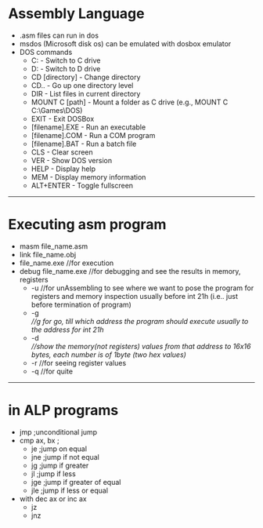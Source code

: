 # Assembly Language

* .asm files can run in dos
* msdos (Microsoft disk os) can be emulated with dosbox emulator
* DOS commands 
  * C: - Switch to C drive
  * D: - Switch to D drive
  * CD [directory] - Change directory
  * CD.. - Go up one directory level
  * DIR - List files in current directory
  * MOUNT C [path] - Mount a folder as C drive (e.g., MOUNT C C:\Games\DOS)
  * EXIT - Exit DOSBox
  * [filename].EXE - Run an executable
  * [filename].COM - Run a COM program
  * [filename].BAT - Run a batch file
  * CLS - Clear screen
  * VER - Show DOS version
  * HELP - Display help
  * MEM - Display memory information
  * ALT+ENTER - Toggle fullscreen
---
# Executing asm program
* masm file_name.asm
* link file_name.obj
* file_name.exe //for execution
* debug file_name.exe //for debugging and see the results in memory, registers
    * -u //for unAssembling to see where we want to pose the program for registers and memory inspection usually before int 21h (i.e.. just before termination of program)
    * -g <address> //g for go, till which address the program should execute usually to the address for int 21h
    * -d <address> //show the memory(not registers) values from that address to 16x16 bytes, each number is of 1byte (two hex values)
    * -r //for seeing register values
    * -q //for quite
---
# in ALP programs
* jmp ;unconditional jump
* cmp ax, bx ;
  * je ;jump on equal
  * jne ;jump if not equal
  * jg ;jump if greater
  * jl ;jump if less
  * jge ;jump if greater of equal
  * jle ;jump if less or equal
* with dec ax or inc ax
  * jz
  * jnz